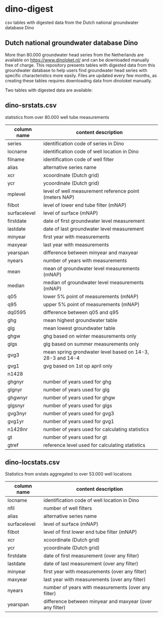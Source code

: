 dino-digest
===========

csv tables with digested data from the Dutch national groundwater database Dino

Dutch national groundwater database Dino
----------------------------------------
More than 80.000 groundwater head series from the Netherlands are available on https://www.dinoloket.nl/ and can be downloaded manually free of charge. This repository presents tables with digested data from this groundwater database to help users find groundwater head series with specific characteristics more easily. Files are updated every few months, as creating these tables requires downloading data from dinoloket manually.

Two tables with digested data are available: 

dino-srstats.csv 
---------------- 
statistics from over 80.000 well tube measurements 

| column name   | content description                                      |
| -----------   | -------------------                                      |
| series        | identification code of series in Dino 
| locname       | identification code of well location in Dino 
| filname       | identification code of well filter 
| alias         | alternative series name 
| xcr           | xcoordinate (Dutch grid) 
| ycr           | ycoordinate (Dutch grid) 
| mplevel       | level of well measurement reference point (meters NAP) 
| filbot        | level of lower end tube filter (mNAP) 
| surfacelevel  | level of surface (mNAP) 
| firstdate     | date of first groundwater level measurement 
| lastdate      | date of last groundwater level measurement 
| minyear       | first year with measurements 
| maxyear       | last year with measurements 
| yearspan      | difference between minyear and maxyear 
| nyears        | number of years with measurements 
| mean          | mean of groundwater level measurements (mNAP) 
| median        | median of groundwater level measurements (mNAP) 
| q05           | lower 5% point of measurements (mNAP) 
| q95           | upper 5% point of measurements (mNAP) 
| dq0595        | difference between q05 and q95 
| ghg           | mean highest groundwater table 
| glg           | mean lowest groundwater table 
| ghgw          | ghg based on winter measurements only 
| glgs          | glg based on summer measurements only 
| gvg3          | mean spring grondwater level based on 14-3, 28-3 and 14-4 
| gvg1          | gvg based on 1st op april only 
| n1428         | 
| ghgnyr        | number of years used for ghg 
| glgnyr        | number of years used for glg 
| ghgwnyr       | number of years used for ghgw 
| glgsnyr       | number of years used for glgs 
| gvg3nyr       | number of years used for gvg3 
| gvg1yr        | number of years used for gvg1 
| n1428nr       | number of years used for calculating statistics
| gt            | number of years used for gt
| gtref         | reference level used for calculating statistics


dino-locstats.csv
-----------------
Statistics from srstats aggregated to over 53.000 well locations 

| column name   | content description                                      |
| -----------   | -------------------                                      |
| locname       | identification code of well location in Dino
| nfil          | number of well filters
| alias         | alternative series name
| surfacelevel  | level of surface (mNAP)
| filbot        | level of first lower end tube filter (mNAP)
| xcr           | xcoordinate (Dutch grid)
| ycr           | ycoordinate (Dutch grid)
| firstdate     | date of first measurement (over any filter)
| lastdate      | date of last measurement (over any filter)
| minyear       | first year with measurements (over any filter)
| maxyear       | last year with measurements (over any filter)
| nyears        | number of years with measurements (over any filter)
| yearspan      | difference between minyear and maxyear (over any filter)


